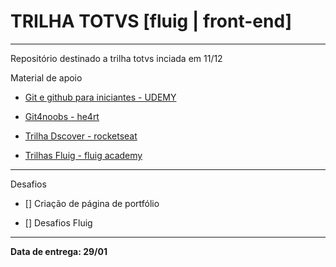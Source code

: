 # TRILHA TOTVS [fluig | front-end]

---

Repositório destinado a trilha totvs inciada em 11/12

Material de apoio

* [Git e github para iniciantes - UDEMY](https://www.udemy.com/course/git-e-github-para-iniciantes/?src=sac&kw=git+e+github+para+in)

* [Git4noobs - he4rt](https://github.com/DanielHe4rt/git4noobs)

* [Trilha Dscover - rocketseat](https://app.rocketseat.com.br/discover)

* [Trilhas Fluig - fluig academy](https://academy.fluig.com/)

---

Desafios

- [] Criação de página de portfólio

- [] Desafios Fluig

---

**Data de entrega: 29/01**
